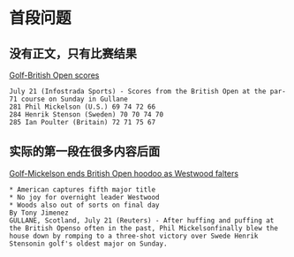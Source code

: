 # 首段问题

## 没有正文，只有比赛结果
[Golf-British Open scores](http://54.251.107.116/transcoded/en_007_1374426618_45792784.html)

    July 21 (Infostrada Sports) - Scores from the British Open at the par-71 course on Sunday in Gullane
    281 Phil Mickelson (U.S.) 69 74 72 66
    284 Henrik Stenson (Sweden) 70 70 74 70
    285 Ian Poulter (Britain) 72 71 75 67

实际的第一段在很多内容后面
------------------------------------------
[Golf-Mickelson ends British Open hoodoo as Westwood falters](http://54.251.107.116/transcoded/en_007_1374429525_62330922.html)

    * American captures fifth major title
    * No joy for overnight leader Westwood
    * Woods also out of sorts on final day
    By Tony Jimenez
    GULLANE, Scotland, July 21 (Reuters) - After huffing and puffing at the British Openso often in the past, Phil Mickelsonfinally blew the house down by romping to a three-shot victory over Swede Henrik Stensonin golf's oldest major on Sunday.
